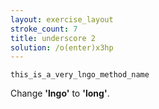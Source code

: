 ```yaml
---
layout: exercise_layout
stroke_count: 7
title: underscore 2
solution: /o(enter)x3hp
---
```


    this_is_a_very_lngo_method_name

Change **'lngo'** to **'long'**.
